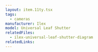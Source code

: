 ```yaml
---
layout: item.11ty.tsx
tags:
  - cameras
manufacturer: Ilex
model: Universal Leaf Shutter
relatedFiles:
  - ilex-universal-leaf-shutter-diagram
relatedLinks:
---
```

